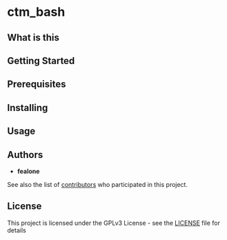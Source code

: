 # ctm_bash
## What is this

## Getting Started

## Prerequisites

## Installing

## Usage

## Authors

* **fealone**

See also the list of [contributors](https://github.com/fealone/ctm_bash/contributors) who participated in this project.

## License

This project is licensed under the GPLv3 License - see the [LICENSE](LICENSE) file for details
